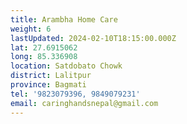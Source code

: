 ```yaml
---
title: Arambha Home Care
weight: 6
lastUpdated: 2024-02-10T18:15:00.000Z
lat: 27.6915062
long: 85.336908
location: Satdobato Chowk
district: Lalitpur
province: Bagmati
tel: '9823079396, 9849079231'
email: caringhandsnepal@gmail.com
---
```


